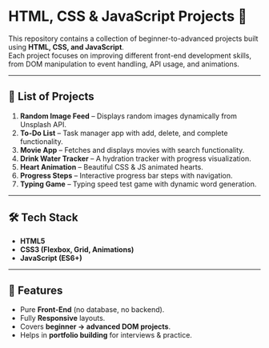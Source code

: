 # HTML, CSS & JavaScript Projects 🚀

This repository contains a collection of beginner-to-advanced projects built using **HTML, CSS, and JavaScript**.  
Each project focuses on improving different front-end development skills, from DOM manipulation to event handling, API usage, and animations.  

---

## 📌 List of Projects

1. **Random Image Feed** – Displays random images dynamically from Unsplash API.  
2. **To-Do List** – Task manager app with add, delete, and complete functionality.  
3. **Movie App** – Fetches and displays movies with search functionality.  
4. **Drink Water Tracker** – A hydration tracker with progress visualization.  
5. **Heart Animation** – Beautiful CSS & JS animated hearts.  
6. **Progress Steps** – Interactive progress bar steps with navigation.  
7. **Typing Game** – Typing speed test game with dynamic word generation.  

---

## 🛠️ Tech Stack
- **HTML5**
- **CSS3 (Flexbox, Grid, Animations)**
- **JavaScript (ES6+)**

---

## 🎯 Features
- Pure **Front-End** (no database, no backend).  
- Fully **Responsive** layouts.  
- Covers **beginner → advanced DOM projects**.  
- Helps in **portfolio building** for interviews & practice.  
